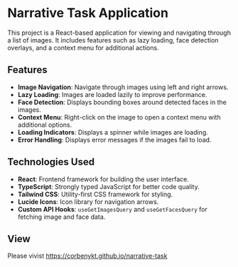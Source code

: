 # Narrative Task Application

This project is a React-based application for viewing and navigating through a list of images. It includes features such as lazy loading, face detection overlays, and a context menu for additional actions.

## Features

- **Image Navigation**: Navigate through images using left and right arrows.
- **Lazy Loading**: Images are loaded lazily to improve performance.
- **Face Detection**: Displays bounding boxes around detected faces in the images.
- **Context Menu**: Right-click on the image to open a context menu with additional options.
- **Loading Indicators**: Displays a spinner while images are loading.
- **Error Handling**: Displays error messages if the images fail to load.

## Technologies Used

- **React**: Frontend framework for building the user interface.
- **TypeScript**: Strongly typed JavaScript for better code quality.
- **Tailwind CSS**: Utility-first CSS framework for styling.
- **Lucide Icons**: Icon library for navigation arrows.
- **Custom API Hooks**: `useGetImagesQuery` and `useGetFacesQuery` for fetching image and face data.

## View

Please vivist https://corbenykt.github.io/narrative-task